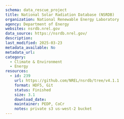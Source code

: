 ```yaml
---
schema: data_rescue_project 
title: National Solar Radiation Database (NSRDB)
organization: National Renewable Energy Laboratory
agency: Department of Energy
websites: nsrdb.nrel.gov
data_source: https://nsrdb.nrel.gov/
description: 
last_modified: 2025-03-23
metadata_available: No
metadata_url: 
category:
  - Climate & Environment 
  - Energy 
resources:
  - id: 239
    url: https://github.com/NREL/nsrdb/tree/v4.1.1
    format: HDF5, Git
    status: Finished
    size: 3.1
    download_date: 
    maintainer: PEDP, CoCr
    notes: private s3 us-west-2 bucket
---
```


